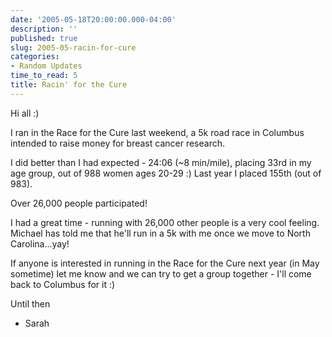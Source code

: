 ```yaml
---
date: '2005-05-18T20:00:00.000-04:00'
description: ''
published: true
slug: 2005-05-racin-for-cure
categories:
- Random Updates
time_to_read: 5
title: Racin' for the Cure
---
```


Hi all :)

I ran in the Race for the Cure last weekend, a 5k road race in Columbus intended to raise money for breast cancer research.

I did better than I had expected - 24:06 (~8 min/mile), placing 33rd in my age group, out of 988 women ages 20-29 :)  Last year I placed 155th (out of 983).

Over 26,000 people participated!

I had a great time - running with 26,000 other people is a very cool feeling.  Michael has told me that he'll run in a 5k with me once we move to North Carolina...yay!

If anyone is interested in running in the Race for the Cure next year (in May sometime) let me know and we can try to get a group together - I'll come back to Columbus for it :)

Until then 

- Sarah